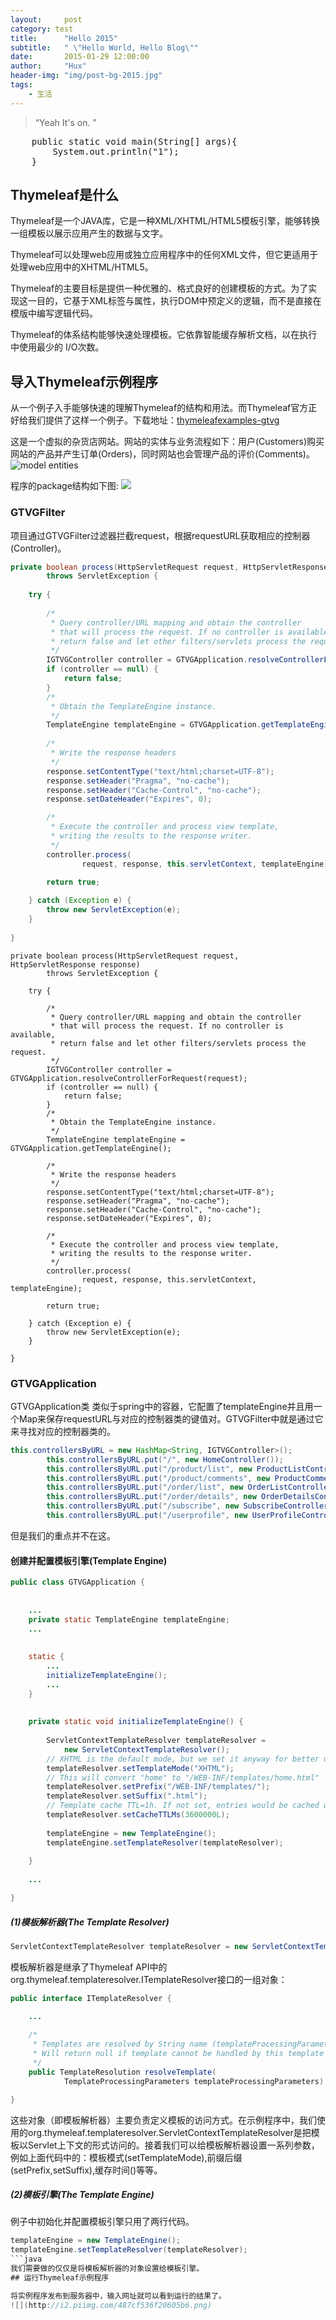 ```yaml
---
layout:     post
category: test
title:      "Hello 2015"
subtitle:   " \"Hello World, Hello Blog\""
date:       2015-01-29 12:00:00
author:     "Hux"
header-img: "img/post-bg-2015.jpg"
tags:
    - 生活
---
```


> “Yeah It's on. ”

<pre class="prettyprint linenums">
	public static void main(String[] args){
		System.out.println("1");
	}
</pre>



## Thymeleaf是什么
Thymeleaf是一个JAVA库，它是一种XML/XHTML/HTML5模板引擎，能够转换一组模板以展示应用产生的数据与文字。

Thymeleaf可以处理web应用或独立应用程序中的任何XML文件，但它更适用于处理web应用中的XHTML/HTML5。

Thymeleaf的主要目标是提供一种优雅的、格式良好的创建模板的方式。为了实现这一目的，它基于XML标签与属性，执行DOM中预定义的逻辑，而不是直接在模版中编写逻辑代码。

Thymeleaf的体系结构能够快速处理模板。它依靠智能缓存解析文档，以在执行中使用最少的 I/O次数。
## 导入Thymeleaf示例程序
从一个例子入手能够快速的理解Thymeleaf的结构和用法。而Thymeleaf官方正好给我们提供了这样一个例子。下载地址：[thymeleafexamples-gtvg](https://github.com/thymeleaf/thymeleafexamples-gtvg)

这是一个虚拟的杂货店网站。网站的实体与业务流程如下：用户(Customers)购买网站的产品并产生订单(Orders)，同时网站也会管理产品的评价(Comments)。![model entities][1]


  [1]: http://www.thymeleaf.org/doc/tutorials/2.1/images/usingthymeleaf/gtvg-model.png
程序的package结构如下图:
  ![](http://i2.piimg.com/b92189ae4e48e929.png)
  
### GTVGFilter
项目通过GTVGFilter过滤器拦截request，根据requestURL获取相应的控制器(Controller)。
``` java
private boolean process(HttpServletRequest request, HttpServletResponse response)
        throws ServletException {
        
    try {
            
        /*
         * Query controller/URL mapping and obtain the controller
         * that will process the request. If no controller is available,
         * return false and let other filters/servlets process the request.
         */
        IGTVGController controller = GTVGApplication.resolveControllerForRequest(request);
        if (controller == null) {
            return false;
        }
        /*
         * Obtain the TemplateEngine instance.
         */
        TemplateEngine templateEngine = GTVGApplication.getTemplateEngine();
            
        /*
         * Write the response headers
         */
        response.setContentType("text/html;charset=UTF-8");
        response.setHeader("Pragma", "no-cache");
        response.setHeader("Cache-Control", "no-cache");
        response.setDateHeader("Expires", 0);

        /*
         * Execute the controller and process view template,
         * writing the results to the response writer.
         */
        controller.process(
                request, response, this.servletContext, templateEngine);

        return true;
            
    } catch (Exception e) {
        throw new ServletException(e);
    }
        
}    
``` 



```
private boolean process(HttpServletRequest request, HttpServletResponse response)
        throws ServletException {
        
    try {
            
        /*
         * Query controller/URL mapping and obtain the controller
         * that will process the request. If no controller is available,
         * return false and let other filters/servlets process the request.
         */
        IGTVGController controller = GTVGApplication.resolveControllerForRequest(request);
        if (controller == null) {
            return false;
        }
        /*
         * Obtain the TemplateEngine instance.
         */
        TemplateEngine templateEngine = GTVGApplication.getTemplateEngine();
            
        /*
         * Write the response headers
         */
        response.setContentType("text/html;charset=UTF-8");
        response.setHeader("Pragma", "no-cache");
        response.setHeader("Cache-Control", "no-cache");
        response.setDateHeader("Expires", 0);

        /*
         * Execute the controller and process view template,
         * writing the results to the response writer.
         */
        controller.process(
                request, response, this.servletContext, templateEngine);

        return true;
            
    } catch (Exception e) {
        throw new ServletException(e);
    }
        
}    
```
### GTVGApplication
GTVGApplication类 类似于spring中的容器，它配置了templateEngine并且用一个Map来保存requestURL与对应的控制器类的键值对。GTVGFilter中就是通过它来寻找对应的控制器类的。
```java
this.controllersByURL = new HashMap<String, IGTVGController>();
        this.controllersByURL.put("/", new HomeController());
        this.controllersByURL.put("/product/list", new ProductListController());
        this.controllersByURL.put("/product/comments", new ProductCommentsController());
        this.controllersByURL.put("/order/list", new OrderListController());
        this.controllersByURL.put("/order/details", new OrderDetailsController());
        this.controllersByURL.put("/subscribe", new SubscribeController());
        this.controllersByURL.put("/userprofile", new UserProfileController());
```
但是我们的重点并不在这。
#### 创建并配置模板引擎(Template Engine)
```java
public class GTVGApplication {
  
    
    ...
    private static TemplateEngine templateEngine;
    ...
    
    
    static {
        ...
        initializeTemplateEngine();
        ...
    }
    
    
    private static void initializeTemplateEngine() {
        
        ServletContextTemplateResolver templateResolver = 
            new ServletContextTemplateResolver();
        // XHTML is the default mode, but we set it anyway for better understanding of code
        templateResolver.setTemplateMode("XHTML");
        // This will convert "home" to "/WEB-INF/templates/home.html"
        templateResolver.setPrefix("/WEB-INF/templates/");
        templateResolver.setSuffix(".html");
        // Template cache TTL=1h. If not set, entries would be cached until expelled by LRU
        templateResolver.setCacheTTLMs(3600000L);
        
        templateEngine = new TemplateEngine();
        templateEngine.setTemplateResolver(templateResolver);
        
    }
    
    ...

}
```
##### (1)模板解析器(The Template Resolver)
```java
ServletContextTemplateResolver templateResolver = new ServletContextTemplateResolver();
```
模板解析器是继承了Thymeleaf API中的org.thymeleaf.templateresolver.ITemplateResolver接口的一组对象：
```java
public interface ITemplateResolver {

    ...
  
    /*
     * Templates are resolved by String name (templateProcessingParameters.getTemplateName())
     * Will return null if template cannot be handled by this template resolver.
     */
    public TemplateResolution resolveTemplate(
            TemplateProcessingParameters templateProcessingParameters);

}
``` 
这些对象（即模板解析器）主要负责定义模板的访问方式。在示例程序中，我们使用的org.thymeleaf.templateresolver.ServletContextTemplateResolver是把模板以Servlet上下文的形式访问的。接着我们可以给模板解析器设置一系列参数，例如上面代码中的：模板模式(setTemplateMode),前缀后缀(setPrefix,setSuffix),缓存时间()等等。
##### (2)模板引擎(The Template Engine)
例子中初始化并配置模板引擎只用了两行代码。
```java
templateEngine = new TemplateEngine();
templateEngine.setTemplateResolver(templateResolver);
```java
我们需要做的仅仅是将模板解析器的对象设置给模板引擎。
## 运行Thymeleaf示例程序

将实例程序发布到服务器中，输入网址就可以看到运行的结果了。
![](http://i2.piimg.com/487cf536f20605b6.png)


